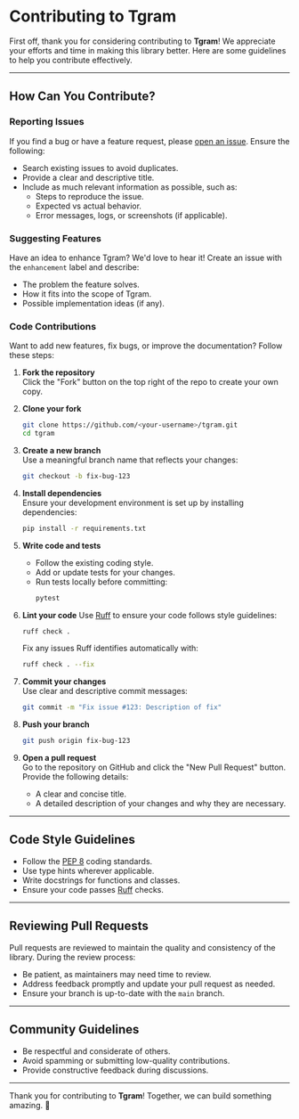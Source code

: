 # Contributing to Tgram

First off, thank you for considering contributing to **Tgram**! We appreciate your efforts and time in making this library better. Here are some guidelines to help you contribute effectively.

---

## How Can You Contribute?

### Reporting Issues

If you find a bug or have a feature request, please [open an issue](https://github.com/z44d/tgram/issues). Ensure the following:

- Search existing issues to avoid duplicates.
- Provide a clear and descriptive title.
- Include as much relevant information as possible, such as:
  - Steps to reproduce the issue.
  - Expected vs actual behavior.
  - Error messages, logs, or screenshots (if applicable).

### Suggesting Features

Have an idea to enhance Tgram? We'd love to hear it! Create an issue with the `enhancement` label and describe:

- The problem the feature solves.
- How it fits into the scope of Tgram.
- Possible implementation ideas (if any).

### Code Contributions

Want to add new features, fix bugs, or improve the documentation? Follow these steps:

1. **Fork the repository**\
   Click the "Fork" button on the top right of the repo to create your own copy.

2. **Clone your fork**

   ```bash
   git clone https://github.com/<your-username>/tgram.git
   cd tgram
   ```

3. **Create a new branch**\
   Use a meaningful branch name that reflects your changes:

   ```bash
   git checkout -b fix-bug-123
   ```

4. **Install dependencies**\
   Ensure your development environment is set up by installing dependencies:

   ```bash
   pip install -r requirements.txt
   ```

5. **Write code and tests**

   - Follow the existing coding style.
   - Add or update tests for your changes.
   - Run tests locally before committing:
     ```bash
     pytest
     ```

6. **Lint your code**
   Use [Ruff](https://github.com/charliermarsh/ruff) to ensure your code follows style guidelines:
   ```bash
   ruff check .
   ```
   Fix any issues Ruff identifies automatically with:
   ```bash
   ruff check . --fix
   ```

7. **Commit your changes**\
   Use clear and descriptive commit messages:

   ```bash
   git commit -m "Fix issue #123: Description of fix"
   ```

8. **Push your branch**

   ```bash
   git push origin fix-bug-123
   ```

9. **Open a pull request**\
   Go to the repository on GitHub and click the "New Pull Request" button. Provide the following details:

   - A clear and concise title.
   - A detailed description of your changes and why they are necessary.

---

## Code Style Guidelines

- Follow the [PEP 8](https://peps.python.org/pep-0008/) coding standards.
- Use type hints wherever applicable.
- Write docstrings for functions and classes.
- Ensure your code passes [Ruff](https://github.com/charliermarsh/ruff) checks.

---

## Reviewing Pull Requests

Pull requests are reviewed to maintain the quality and consistency of the library. During the review process:

- Be patient, as maintainers may need time to review.
- Address feedback promptly and update your pull request as needed.
- Ensure your branch is up-to-date with the `main` branch.

---

## Community Guidelines

- Be respectful and considerate of others.
- Avoid spamming or submitting low-quality contributions.
- Provide constructive feedback during discussions.

---

Thank you for contributing to **Tgram**! Together, we can build something amazing. 🙌

